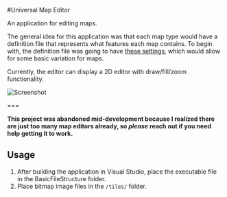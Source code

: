 #Universal Map Editor

An application for editing maps.

The general idea for this application was that each map type would have a definition file that represents what features each map contains.
To begin with, the definition file was going to have [these settings](https://github.com/rfoligno/tool-map-editor/blob/master/Universal_Map_Editor/MapFileDef.cs), which would allow for some basic variation for maps.

Currently, the editor can display a 2D editor with draw/fill/zoom functionality.

![Screenshot](https://raw.githubusercontent.com/rfoligno/tool-map-editor/master/screenshot.png)

===

__This project was abandoned mid-development because I realized there are just too many map editors already, so _please_ reach out if you need help getting it to work.__

Usage
-----

1. After building the application in Visual Studio, place the executable file in the BasicFileStructure folder.
2. Place bitmap image files in the `/tiles/` folder.
